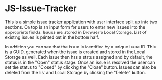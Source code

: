 # JS-Issue-Tracker
This is a simple issue tracker application with user interface split up into two sections. On top is an input form for users to enter new issues into the appropriate fields. Issues are stored in Browser's Local Storage. List of existing issues is printed out in the bottom half.

In addition you can see that the issue is identified by a unique issue ID. This is a GUID, generated when the issue is created and stored in the Local Storage as well. Each issue then has a status assigned and by default, the status is in the "Open" status stage. Once an issue is resolved the user can set the status to "Closed" by clicking the "Close" button. Issues can also be deleted from the list and Local Storage by clicking the "Delete" button.

